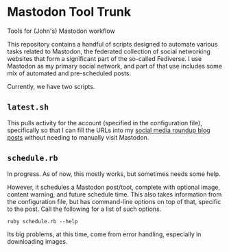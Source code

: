 # Mastodon Tool Trunk

Tools for (John's) Mastodon workflow

This repository contains a handful of scripts designed to automate various tasks related to Mastodon, the federated collection of social networking websites that form a significant part of the so-called Fediverse.  I use Mastodon as my primary social network, and part of that use includes some mix of automated and pre-scheduled posts.

Currently, we have two scripts.

## `latest.sh`

This pulls activity for the account (specified in the configuration file), specifically so that I can fill the URLs into my [social media roundup blog posts](https://john.colagioia.net/blog/tag/linkdump) without needing to manually visit Mastodon.

## `schedule.rb`

In progress.  As of now, this mostly works, but sometimes needs some help.

However, it schedules a Mastodon post/toot, complete with optional image, content warning, and future schedule time.  This also takes information from the configuration file, but has command-line options on top of that, specific to the post.  Call the following for a list of such options.

```console
ruby schedule.rb --help
```

Its big problems, at this time, come from error handling, especially in downloading images.

